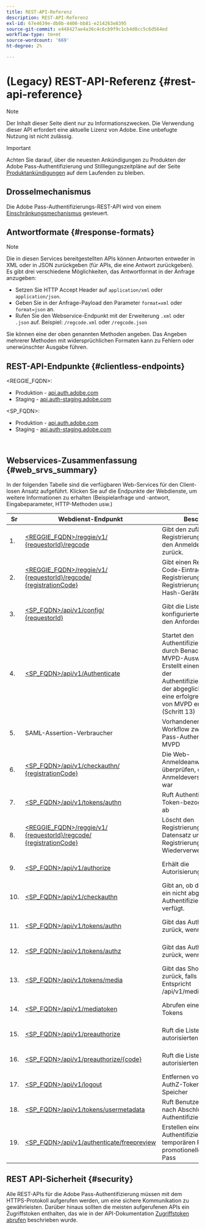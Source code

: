 ```yaml
---
title: REST-API-Referenz
description: REST-API-Referenz
exl-id: 67e4639e-db0b-4400-bb81-e214263e8395
source-git-commit: e448427ae4a36c4c6cb9f9c1cb4d0cc5c6d564ed
workflow-type: tm+mt
source-wordcount: '669'
ht-degree: 2%

---
```


# (Legacy) REST-API-Referenz {#rest-api-reference}

>[!NOTE]
>
>Der Inhalt dieser Seite dient nur zu Informationszwecken. Die Verwendung dieser API erfordert eine aktuelle Lizenz von Adobe. Eine unbefugte Nutzung ist nicht zulässig.

>[!IMPORTANT]
>
> Achten Sie darauf, über die neuesten Ankündigungen zu Produkten der Adobe Pass-Authentifizierung und Stilllegungszeitpläne auf der Seite [Produktankündigungen](/help/authentication/product-announcements.md) auf dem Laufenden zu bleiben.

## Drosselmechanismus

Die Adobe Pass-Authentifizierungs-REST-API wird von einem [Einschränkungsmechanismus](/help/authentication/integration-guide-programmers/throttling-mechanism.md) gesteuert.

## Antwortformate {#response-formats}


>[!NOTE]
>
> Die in diesen Services bereitgestellten APIs können Antworten entweder in XML oder in JSON zurückgeben (für APIs, die eine Antwort zurückgeben). Es gibt drei verschiedene Möglichkeiten, das Antwortformat in der Anfrage anzugeben:
>
>* Setzen Sie HTTP Accept Header auf `application/xml` oder `application/json`.
>* Geben Sie in der Anfrage-Payload den Parameter `format=xml` oder `format=json` an.
>* Rufen Sie den Webservice-Endpunkt mit der Erweiterung `.xml` oder `.json` auf. Beispiel: `/regcode.xml` oder `/regcode.json`
>
>Sie können eine der oben genannten Methoden angeben. Das Angeben mehrerer Methoden mit widersprüchlichen Formaten kann zu Fehlern oder unerwünschter Ausgabe führen.

## REST-API-Endpunkte {#clientless-endpoints}

&lt;REGGIE_FQDN>:

* Produktion - [api.auth.adobe.com](http://api.auth.adobe.com/)
* Staging - [api.auth-staging.adobe.com](http://api.auth-staging.adobe.com/)

&lt;SP_FQDN>:

* Produktion - [api.auth.adobe.com](http://api.auth.adobe.com/)
* Staging - [api.auth-staging.adobe.com](http://api.auth-staging.adobe.com/)

</br>


## Webservices-Zusammenfassung {#web_srvs_summary}

In der folgenden Tabelle sind die verfügbaren Web-Services für den Client-losen Ansatz aufgeführt. Klicken Sie auf die Endpunkte der Webdienste, um weitere Informationen zu erhalten (Beispielanfrage und -antwort, Eingabeparameter, HTTP-Methoden usw.)


| Sr | Webdienst-Endpunkt | Beschreibung | <!--[Diag.  </br>Ref](http://tve.helpdocsonline.com/api-reference-v2-test#illustration)-->. | Gehostet am | Aufgerufen von |
|-----|--------------------------------------------------------------------------------------------------------------------------------------------------------------------------------------------------|--------------------------------------------------------------------------------------------------------------------------------------------------------------------------------------------|---------------------------------------------------------------------------------------------|-----------------------------------------------------------|-----------------------------|
| 1. | [&lt;REGGIE_FQDN>/reggie/v1/ </br> {requestorId}/regcode](/help/authentication/integration-guide-programmers/legacy/rest-api-v1/apis/registration-code-request.md) | Gibt den zufällig generierten Registrierungs-Code und den Anmeldeseiten-URI zurück. | 2 | Adobe </br>Reg Code Service | Intelligentes Gerät |
| 2. | [&lt;REGGIE_FQDN>/reggie/v1/ </br> {requestorId}/regcode/ </br> {registrationCode}](/help/authentication/integration-guide-programmers/legacy/rest-api-v1/apis/return-registration-record.md) | Gibt einen Registrierungs-Code-Eintrag mit Registrierungs-Code-UUID, Registrierungs-Code und Hash-Geräte-ID zurück | 8 | Adobe </br>Reg Code Service | Adobe Pass-Authentifizierung |
| 3. | [&lt;SP_FQDN>/api/v1/config/ </br> {requestorId}](/help/authentication/integration-guide-programmers/legacy/rest-api-v1/apis/provide-mvpd-list.md) | Gibt die Liste der konfigurierten MVPDs für den Anforderer aus | 5 | Adobe </br>Adobe Pass </br>Authentication </br>Service | Anmeldung </br>Web </br>App |
| 4. | [&lt;SP_FQDN>/api/v1/Authenticate](/help/authentication/integration-guide-programmers/legacy/rest-api-v1/apis/initiate-authentication.md) | Startet den Authentifizierungsprozess durch Benachrichtigung des MVPD-Auswahlereignisses. Erstellt einen Datensatz in der Authentifizierungsdatenbank, der abgeglichen wird, wenn eine erfolgreiche Antwort von MVPD empfangen wird (Schritt 13) | 7 | Adobe </br>Adobe Pass </br>Authentication </br>Service | Anmeldung </br>Web </br>App |
| 5. | SAML-Assertion-Verbraucher | Vorhandener SAML-Workflow zwischen Adobe Pass-Authentifizierung und MVPD | 13 | Adobe Pass </br>Authentication </br>Service | Adobe Pass-Authentifizierung |
| 6. | [&lt;SP_FQDN>/api/v1/checkauthn/ </br> {registrationCode}](/help/authentication/integration-guide-programmers/legacy/rest-api-v1/apis/check-authentication-flow-by-second-screen-web-app.md) | Die Web-Anmeldeanwendung kann überprüfen, ob der Anmeldeversuch erfolgreich war |                                                                                             | Adobe Pass </br>Authentifizierung   </br>Service | Login   </br>Web   </br>App |
| 7. | [&lt;SP_FQDN>/api/v1/tokens/authn](/help/authentication/integration-guide-programmers/legacy/rest-api-v1/apis/retrieve-authentication-token.md) | Ruft Authentifizierungs-Token-bezogene Metadaten ab | 15 | Adobe Pass </br>Authentication </br>Service | Intelligentes Gerät |
| 8. | [&lt;REGGIE_FQDN>/reggie/v1/ </br> {requestorId}/regcode/ </br> {registrationCode}](/help/authentication/integration-guide-programmers/legacy/rest-api-v1/apis/delete-registration-record.md) | Löscht den Registrierungscode-Datensatz und gibt den Registrierungscode zur Wiederverwendung frei. | 16 | Adobe </br>Reg Code Service | Adobe Pass-Authentifizierung |
| 9. | [&lt;SP_FQDN>/api/v1/authorize](/help/authentication/integration-guide-programmers/legacy/rest-api-v1/apis/initiate-authorization.md) | Erhält die Autorisierungsantwort. | 17 | Adobe Pass </br>Authentication </br>Service | Intelligentes Gerät |
| 10. | [&lt;SP_FQDN>/api/v1/checkauthn](/help/authentication/integration-guide-programmers/legacy/rest-api-v1/apis/check-authentication-token.md) | Gibt an, ob das Gerät über ein nicht abgelaufenes Authentifizierungs-Token verfügt. |                                                                                             | Adobe Pass </br>Authentication </br>Service | Intelligentes Gerät |
| 11. | [&lt;SP_FQDN>/api/v1/tokens/authn](/help/authentication/integration-guide-programmers/legacy/rest-api-v1/apis/retrieve-authentication-token.md) | Gibt das AuthN-Token zurück, wenn vorhanden. |                                                                                             | Adobe Pass </br>Authentication </br>Service | Intelligentes Gerät |
| 12. | [&lt;SP_FQDN>/api/v1/tokens/authz](/help/authentication/integration-guide-programmers/legacy/rest-api-v1/apis/retrieve-authorization-token.md) | Gibt das AuthZ-Token zurück, wenn vorhanden. |                                                                                             | Adobe Pass </br>Authentication </br>Service | Intelligentes Gerät |
| 13. | [&lt;SP_FQDN>/api/v1/tokens/media](/help/authentication/integration-guide-programmers/legacy/rest-api-v1/apis/obtain-short-media-token.md) | Gibt das Short Media Token zurück, falls gefunden. Entspricht /api/v1/mediatoken |                                                                                             | Adobe Pass </br>Authentication </br>Service | Intelligentes Gerät |
| 14. | [&lt;SP_FQDN>/api/v1/mediatoken](/help/authentication/integration-guide-programmers/legacy/rest-api-v1/apis/obtain-short-media-token.md) | Abrufen eines Short Media-Tokens |                                                                                             | Adobe Pass </br>Authentication </br>Service | Intelligentes Gerät |
| 15. | [&lt;SP_FQDN>/api/v1/preauthorize](/help/authentication/integration-guide-programmers/legacy/rest-api-v1/apis/retrieve-list-of-preauthorized-resources.md) | Ruft die Liste der vorab autorisierten Ressourcen ab |                                                                                             | Adobe Pass </br>Authentication </br>Service | Intelligentes Gerät |
| 16. | [&lt;SP_FQDN>/api/v1/preauthorize/{code}](/help/authentication/integration-guide-programmers/legacy/rest-api-v1/apis/retrieve-list-of-preauthorized-resources-by-second-screen-web-app.md) | Ruft die Liste der vorab autorisierten Ressourcen ab |                                                                                             | Adobe Pass </br>Authentication </br>Service | Web-App anmelden |
| 17. | [&lt;SP_FQDN>/api/v1/logout](/help/authentication/integration-guide-programmers/legacy/rest-api-v1/apis/initiate-logout.md) | Entfernen von AuthN- und AuthZ-Token aus dem Speicher |                                                                                             | Adobe Pass </br>Authentifizierung   </br>Service | Intelligentes Gerät |
| 18. | [&lt;SP_FQDN>/api/v1/tokens/usermetadata](/help/authentication/integration-guide-programmers/legacy/rest-api-v1/apis/user-metadata.md) | Ruft Benutzermetadaten nach Abschluss des Authentifizierungsflusses ab | Nicht zutreffend | Nicht zutreffend | Intelligentes Gerät |
| 19. | [&lt;SP_FQDN>/api/v1/authenticate/freepreview](/help/authentication/integration-guide-programmers/legacy/rest-api-v1/apis/free-preview-for-temp-pass-and-promotional-temp-pass.md) | Erstellen eines Authentifizierungstokens für temporären Pass oder promotionellen temporären Pass | Nicht zutreffend | Adobe Pass </br>Authentication </br>Service | Intelligentes Gerät |


## REST API-Sicherheit {#security}

Alle REST-APIs für die Adobe Pass-Authentifizierung müssen mit dem HTTPS-Protokoll aufgerufen werden, um eine sichere Kommunikation zu gewährleisten. Darüber hinaus sollten die meisten aufgerufenen APIs ein Zugriffstoken enthalten, das wie in der API-Dokumentation [Zugriffstoken abrufen](../../rest-apis/rest-api-dcr/apis/dynamic-client-registration-apis-retrieve-access-token.md) beschrieben wurde.
